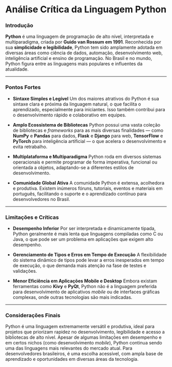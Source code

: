 #  Análise Crítica da Linguagem Python

###  Introdução

**Python** é uma linguagem de programação de alto nível, interpretada e multiparadigma, criada por **Guido van Rossum em 1991**. Reconhecida por sua **simplicidade e legibilidade**, Python tem sido amplamente adotada em diversas áreas como ciência de dados, automação, desenvolvimento web, inteligência artificial e ensino de programação. No Brasil e no mundo, Python figura entre as linguagens mais populares e influentes da atualidade.

---

###  Pontos Fortes

* **Sintaxe Simples e Legível**
    Um dos maiores atrativos do Python é sua sintaxe clara e próxima da linguagem natural, o que facilita o aprendizado, especialmente para iniciantes. Isso também contribui para o desenvolvimento rápido e colaborativo em equipes.

* **Amplo Ecossistema de Bibliotecas**
    Python possui uma vasta coleção de bibliotecas e *frameworks* para as mais diversas finalidades — como **NumPy** e **Pandas** para dados, **Flask** e **Django** para web, **TensorFlow** e **PyTorch** para inteligência artificial — o que acelera o desenvolvimento e evita retrabalho.

* **Multiplataforma e Multiparadigma**
    Python roda em diversos sistemas operacionais e permite programar de forma imperativa, funcional ou orientada a objetos, adaptando-se a diferentes estilos de desenvolvimento.

* **Comunidade Global Ativa**
    A comunidade Python é extensa, acolhedora e produtiva. Existem inúmeros fóruns, tutoriais, eventos e materiais em português, facilitando o suporte e o aprendizado contínuo para desenvolvedores no Brasil.

---

### Limitações e Críticas

* **Desempenho Inferior**
    Por ser interpretada e dinamicamente tipada, Python geralmente é mais lenta que linguagens compiladas como C ou Java, o que pode ser um problema em aplicações que exigem alto desempenho.

* **Gerenciamento de Tipos e Erros em Tempo de Execução**
    A flexibilidade do sistema dinâmico de tipos pode levar a erros inesperados em tempo de execução, o que demanda mais atenção na fase de testes e validações.

* **Menor Eficiência em Aplicações Mobile e Desktop**
    Embora existam ferramentas como **Kivy** e **PyQt**, Python não é a linguagem preferida para desenvolvimento de aplicativos *mobile* ou de interfaces gráficas complexas, onde outras tecnologias são mais indicadas.

---

### Considerações Finais

Python é uma linguagem extremamente versátil e produtiva, ideal para projetos que priorizam rapidez no desenvolvimento, legibilidade e acesso a bibliotecas de alto nível. Apesar de algumas limitações em desempenho e em certos nichos (como desenvolvimento *mobile*), Python continua sendo uma das linguagens mais relevantes do mercado atual. Para desenvolvedores brasileiros, é uma escolha acessível, com ampla base de aprendizado e oportunidades em diversas áreas da tecnologia.

